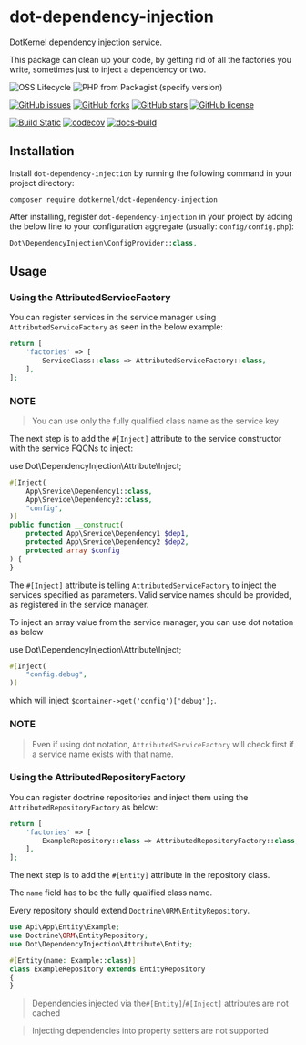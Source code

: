 # dot-dependency-injection

DotKernel dependency injection service.

This package can clean up your code, by getting rid of all the factories you write, sometimes just to inject a
dependency or two.

![OSS Lifecycle](https://img.shields.io/osslifecycle/dotkernel/dot-dependency-injection)
![PHP from Packagist (specify version)](https://img.shields.io/packagist/php-v/dotkernel/dot-dependency-injection/1.1.0)

[![GitHub issues](https://img.shields.io/github/issues/dotkernel/dot-dependency-injection)](https://github.com/dotkernel/dot-dependency-injection/issues)
[![GitHub forks](https://img.shields.io/github/forks/dotkernel/dot-dependency-injection)](https://github.com/dotkernel/dot-dependency-injection/network)
[![GitHub stars](https://img.shields.io/github/stars/dotkernel/dot-dependency-injection)](https://github.com/dotkernel/dot-dependency-injection/stargazers)
[![GitHub license](https://img.shields.io/github/license/dotkernel/dot-dependency-injection)](https://github.com/dotkernel/dot-dependency-injection/blob/1.0/LICENSE.md)

[![Build Static](https://github.com/dotkernel/dot-dependency-injection/actions/workflows/continuous-integration.yml/badge.svg?branch=1.0)](https://github.com/dotkernel/dot-dependency-injection/actions/workflows/continuous-integration.yml)
[![codecov](https://codecov.io/gh/dotkernel/dot-dependency-injection/graph/badge.svg?token=DayAoD2Oj6)](https://codecov.io/gh/dotkernel/dot-dependency-injection)
[![docs-build](https://github.com/dotkernel/dot-dependency-injection/actions/workflows/docs-build.yml/badge.svg)](https://github.com/dotkernel/dot-dependency-injection/actions/workflows/docs-build.yml)

## Installation

Install `dot-dependency-injection` by running the following command in your project directory:

```shell
composer require dotkernel/dot-dependency-injection
```

After installing, register `dot-dependency-injection` in your project by adding the below line to your configuration
aggregate (usually: `config/config.php`):

```php
Dot\DependencyInjection\ConfigProvider::class,
```

## Usage

### Using the AttributedServiceFactory

You can register services in the service manager using `AttributedServiceFactory` as seen in the below example:

```php
return [
    'factories' => [
        ServiceClass::class => AttributedServiceFactory::class,
    ],
];
```

### NOTE

> You can use only the fully qualified class name as the service key

The next step is to add the `#[Inject]` attribute to the service constructor with the service FQCNs to inject:

use Dot\DependencyInjection\Attribute\Inject;

```php
#[Inject(
    App\Srevice\Dependency1::class,
    App\Srevice\Dependency2::class,
    "config",
)]
public function __construct(
    protected App\Srevice\Dependency1 $dep1,
    protected App\Srevice\Dependency2 $dep2,
    protected array $config
) {
}
```

The `#[Inject]` attribute is telling `AttributedServiceFactory` to inject the services specified as parameters.
Valid service names should be provided, as registered in the service manager.

To inject an array value from the service manager, you can use dot notation as below

use Dot\DependencyInjection\Attribute\Inject;

```php
#[Inject(
    "config.debug",
)]
```

which will inject `$container->get('config')['debug'];`.

### NOTE

> Even if using dot notation, `AttributedServiceFactory` will check first if a service name exists with that name.

### Using the AttributedRepositoryFactory

You can register doctrine repositories and inject them using the `AttributedRepositoryFactory` as below:

```php
return [
    'factories' => [
        ExampleRepository::class => AttributedRepositoryFactory::class,
    ],
];
```

The next step is to add the `#[Entity]` attribute in the repository class.

The `name` field has to be the fully qualified class name.

Every repository should extend `Doctrine\ORM\EntityRepository`.

```php
use Api\App\Entity\Example;
use Doctrine\ORM\EntityRepository;
use Dot\DependencyInjection\Attribute\Entity;

#[Entity(name: Example::class)]
class ExampleRepository extends EntityRepository
{
}
```

> Dependencies injected via the`#[Entity]`/`#[Inject]` attributes are not cached

> Injecting dependencies into property setters are not supported
